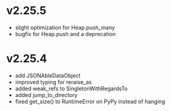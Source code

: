 # v2.25.5

* slight optimization for Heap.push_many
* bugfix for Heap.push and a deprecation

# v2.25.4

* add JSONAbleDataObject
* improved typing for reraise_as
* added weak_refs to SingletonWithRegardsTo
* added jump_to_directory
* fixed get_size() to RuntimeError on PyPy instead of hanging
